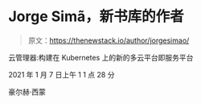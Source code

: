 # Jorge Simã，新书库的作者

> 原文：<https://thenewstack.io/author/jorgesimao/>

云管理器:构建在 Kubernetes 上的新的多云平台即服务平台

2021 年 1 月 7 日上午 1 1 点 28 分

豪尔赫·西蒙